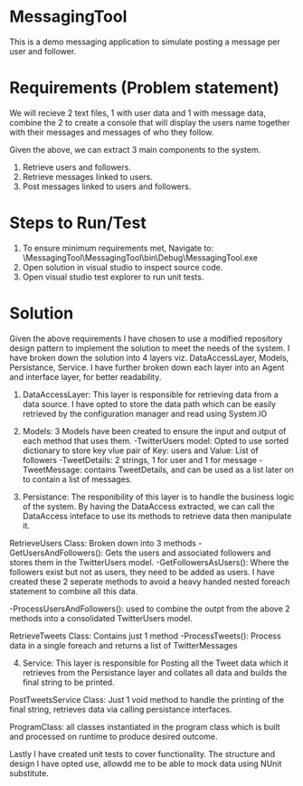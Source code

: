 # MessagingTool
This is a demo messaging application to simulate posting a message per user and follower.

# Requirements (Problem statement)
We will recieve 2 text files, 1 with user data and 1 with message data, combine the 2 to create a console that will display the users name 
together with their messages and messages of who they follow.

Given the above, we can extract 3 main components to the system.
1. Retrieve users and followers.
2. Retrieve messages linked to users.
3. Post messages linked to users and followers.

# Steps to Run/Test
1. To ensure minimum requirements met, Navigate to: \MessagingTool\MessagingTool\bin\Debug\MessagingTool.exe
2. Open solution in visual studio to inspect source code.
3. Open visual studio test explorer to run unit tests.

# Solution
Given the above requirements I have chosen to use a modified repository design pattern to implement the solution to meet the needs of the system.
I have broken down the solution into 4 layers viz. DataAccessLayer, Models, Persistance, Service.
I have further broken down each layer into an Agent and interface layer, for better readability.

1. DataAccessLayer:
This layer is responsible for retrieving data from a data source.
I have opted to store the data path which can be easily retrieved by the configuration manager and read using System.IO

2. Models: 
3 Models have been created to ensure the input and output of each method that uses them.
-TwitterUsers model: Opted to use sorted dictionary to store key vlue pair of Key: users and Value: List of followers
-TweetDetails: 2 strings, 1 for user and 1 for message 
-TweetMessage: contains TweetDetails, and can be used as a list later on to contain a list of messages.

3. Persistance:
The responibility of this layer is to handle the business logic of the system. 
By having the DataAccess extracted, we can call the DataAccess inteface to use its methods to retrieve data then manipulate it.

RetrieveUsers Class: Broken down into 3 methods 
-GetUsersAndFollowers(): Gets the users and associated followers and stores them in the TwitterUsers model.
-GetFollowersAsUsers(): Where the followers exist but not as users, they need to be added as users. 
I have created these 2 seperate methods to avoid a heavy handed nested foreach statement to combine all this data.

-ProcessUsersAndFollowers(): used to combine the outpt from the above 2 methods into a consolidated TwitterUsers model.

RetrieveTweets Class: Contains just 1 method 
-ProcessTweets(): Process data in a single foreach and returns a list of TwitterMessages

4. Service: 
This layer is responsible for Posting all the Tweet data which it retrieves from the Persistance layer and collates all data and builds the final string to be printed.

PostTweetsService Class:
Just 1 void method to handle the printing of the final string, retrieves data via calling persistance interfaces.

ProgramClass: all classes instantiated in the program class which is built and processed on runtime to produce desired outcome.

Lastly I have created unit tests to cover functionality.
The structure and design I have opted use, allowdd me to be able to mock data using NUnit substitute.

